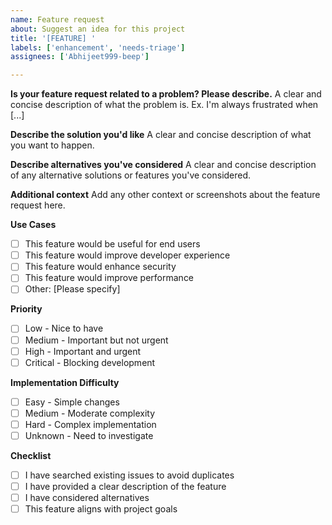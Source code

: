 ```yaml
---
name: Feature request
about: Suggest an idea for this project
title: '[FEATURE] '
labels: ['enhancement', 'needs-triage']
assignees: ['Abhijeet999-beep']

---
```


**Is your feature request related to a problem? Please describe.**
A clear and concise description of what the problem is. Ex. I'm always frustrated when [...]

**Describe the solution you'd like**
A clear and concise description of what you want to happen.

**Describe alternatives you've considered**
A clear and concise description of any alternative solutions or features you've considered.

**Additional context**
Add any other context or screenshots about the feature request here.

**Use Cases**
- [ ] This feature would be useful for end users
- [ ] This feature would improve developer experience
- [ ] This feature would enhance security
- [ ] This feature would improve performance
- [ ] Other: [Please specify]

**Priority**
- [ ] Low - Nice to have
- [ ] Medium - Important but not urgent
- [ ] High - Important and urgent
- [ ] Critical - Blocking development

**Implementation Difficulty**
- [ ] Easy - Simple changes
- [ ] Medium - Moderate complexity
- [ ] Hard - Complex implementation
- [ ] Unknown - Need to investigate

**Checklist**
- [ ] I have searched existing issues to avoid duplicates
- [ ] I have provided a clear description of the feature
- [ ] I have considered alternatives
- [ ] This feature aligns with project goals

